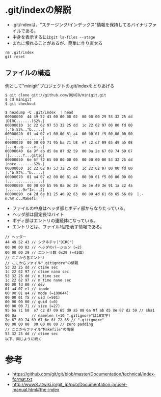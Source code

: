 # .git/indexの解説

* .git/indexは、"ステージング/インデックス"情報を保持してるバイナリファイルである。
* 中身を表示するには`git ls-files --stage`
* まれに壊れることがあるが、簡単に作り直せる
```shell
rm .git/index
git reset
```

## ファイルの構造

例として"minigit"プロジェクトの.git/indexをとりあげる
```shell
$ git clone git://github.com/DQNEO/minigit.git
$ cd minigit
$ git checkout
```
```shell
$ hexdump -C .git/index  | head
00000000  44 49 52 43 00 00 00 02  00 00 00 29 53 32 25 dd  |DIRC.......)S2%.|
00000010  1c 22 62 97 53 32 25 dd  1c 22 62 97 00 00 fd 00  |."b.S2%.."b.....|
00000020  01 a4 07 e1 00 00 81 a4  00 00 01 f5 00 00 00 00  |................|
00000030  00 00 00 71 95 ba 71 b8  e7 c2 d7 09 65 d9 a5 08  |...q..q.....e...|
00000040  6a 9f ab d5 8e 87 d2 59  00 0a 2e 67 69 74 69 67  |j......Y...gitig|
00000050  6e 6f 72 65 00 00 00 00  00 00 00 00 53 32 25 dd  |nore........S2%.|
00000060  1c 22 62 97 53 32 25 dd  1c 22 62 97 00 00 fd 00  |."b.S2%.."b.....|
00000070  01 a4 07 e2 00 00 81 a4  00 00 01 f5 00 00 00 00  |................|
00000080  00 00 00 b5 96 0a 0c 39  3e 5e 49 3e 91 1a c2 4a  |.......9>^I>...J|
00000090  c4 2d 6e b1 25 40 92 63  00 08 4d 61 6b 65 66 69  |.-n.%@.c..Makefi|```
```

* ファイルの中身はヘッダ部とボディ部からなりたっている。
* ヘッダ部は固定長12バイト
* ボディ部はエントリの連続体になっている。
* エントリとは、ファイル1個を表す情報である。

```
// ヘッダー
44 49 52 43 // シグネチャ("DIRC")
00 00 00 02 // ヘッダのバージョン (=2)
00 00 00 29 // エントリ数 0x29 (=41個)
// ここから各エントリ
// ここからファイル".gitignore"の情報
53 32 25 dd // ctime sec
1c 22 62 97 // ctime nano sec
53 32 25 dd // m_time sec
1c 22 62 97 // m_time nano sec
00 00 fd 00 // dev
01 a4 07 e1 // inode
00 00 81 a4 // mode (=100644)
00 00 01 f5 // uid (=501)
00 00 00 00 // guid (=0)
00 00 00 71 // size (=27)
95 ba 71 b8  e7 c2 d7 09 65 d9 a5 08 6a 9f ab d5 8e 87 d2 59 // sha1
00 0a       // namelen (=10 ".gitignore"は10文字)
2e 67 69 74 69 67 6e 6f 72 65 // ".gitignore"
00 00 00 00  00 00 00 00 // zero padding
// ここからファイル"Makefile"の情報
53 32 25 dd // ctime sec
以下、同じように続く
```

# 参考
* https://github.com/git/git/blob/master/Documentation/technical/index-format.txt
* http://www8.atwiki.jp/git_jp/pub/Documentation.ja/user-manual.html#the-index

